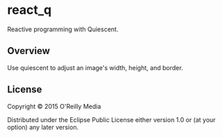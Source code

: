 # react_q

Reactive programming with Quiescent.

## Overview

Use quiescent to adjust an image's width, height, and border.

## License

Copyright © 2015 O'Reilly Media

Distributed under the Eclipse Public License either version 1.0 or (at your option) any later version.
